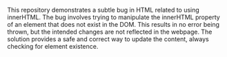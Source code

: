 This repository demonstrates a subtle bug in HTML related to using innerHTML.  The bug involves trying to manipulate the innerHTML property of an element that does not exist in the DOM.  This results in no error being thrown, but the intended changes are not reflected in the webpage. The solution provides a safe and correct way to update the content, always checking for element existence.